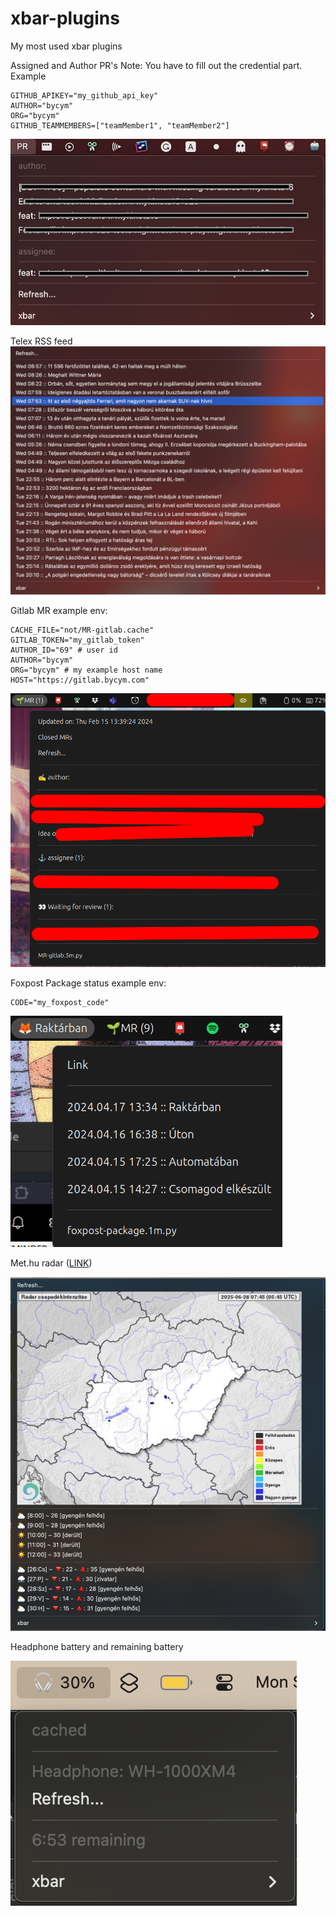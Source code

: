 # xbar-plugins
My most used xbar plugins


Assigned and Author PR's
Note: You have to fill out the credential part.
Example
```env
GITHUB_APIKEY="my_github_api_key"
AUTHOR="bycym"
ORG="bycym"
GITHUB_TEAMMEMBERS=["teamMember1", "teamMember2"]
```
![alt tag](https://github.com/bycym/xbar-plugins/blob/main/001-PR.5m.png)

Telex RSS feed
![alt tag](https://github.com/bycym/xbar-plugins/blob/main/001-telex.40m.png)

Gitlab MR
example env:
```env
CACHE_FILE="not/MR-gitlab.cache"
GITLAB_TOKEN="my_gitlab_token"
AUTHOR_ID="69" # user id
AUTHOR="bycym"
ORG="bycym" # my example host name
HOST="https://gitlab.bycym.com"
```

![alt tag](https://github.com/bycym/xbar-plugins/blob/main/gitlab.png)

Foxpost Package status
example env:
```env
CODE="my_foxpost_code"
```

![alt tag](https://github.com/bycym/xbar-plugins/blob/main/foxpost-package.png)


Met.hu radar ([LINK](https://met.hu/idojaras/aktualis_idojaras/radar/))

![alt tag](https://github.com/bycym/xbar-plugins/blob/main/met-radar.png)

Headphone battery and remaining battery

![alt text](macos_bluetooth_headphone.png)